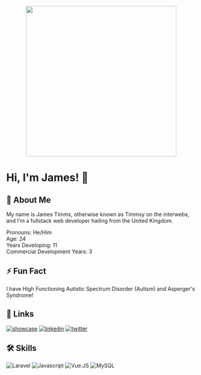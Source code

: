 <p align="center">
<img src="https://i.imgur.com/ybzwr2w.png " width="400">
</p>

# Hi, I'm James! 👋


## 🚀 About Me
My name is James Timms, otherwise known as Timmsy on the interwebs, and I'm a fullstack web developer hailing from the United Kingdom.

Pronouns: He/Him  
Age: 24  
Years Developing: 11  
Commercial Development Years:  3


## ⚡️ Fun Fact
I have High Functioning Autistic Spectrum Disorder (Autism) and Asperger's Syndrome!


## 🔗 Links
[![showcase](https://img.shields.io/badge/my_showcase_projects-000?style=for-the-badge&logo=github&logoColor=white)](https://github.com/stars/Timmsy1998/lists/showcase-projects/) 
[![linkedin](https://img.shields.io/badge/linkedin-0A66C2?style=for-the-badge&logo=linkedin&logoColor=white)](https://www.linkedin.com/in/techytimms/)
[![twitter](https://img.shields.io/badge/twitter-1DA1F2?style=for-the-badge&logo=twitter&logoColor=white)](https://twitter.com/IAmTimmsy)


## 🛠 Skills
![Laravel](https://img.shields.io/badge/Laravel-grey?style=for-the-badge&logo=laravel)
![Javascript](https://img.shields.io/badge/Javascript-blue?style=for-the-badge&logo=javascript)
![Vue.JS](https://img.shields.io/badge/Vue.JS-teal?style=for-the-badge&logo=vuedotjs)
![MySQL](https://img.shields.io/badge/MySQL-yellow?style=for-the-badge&logo=mysql)

